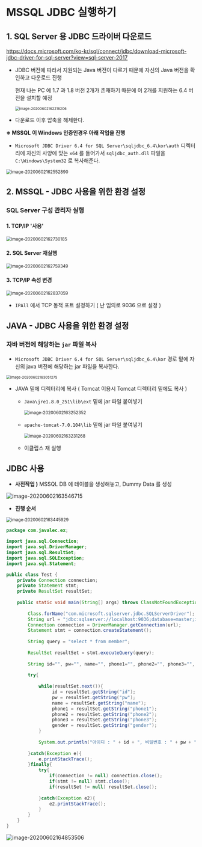 # MSSQL JDBC 실행하기 



## 1. SQL Server 용 JDBC 드라이버 다운로드 



https://docs.microsoft.com/ko-kr/sql/connect/jdbc/download-microsoft-jdbc-driver-for-sql-server?view=sql-server-2017



- JDBC 버전에 따라서 지원되는 Java 버전이 다르기 때문에 자신의 Java 버전을 확인하고 다운로드 진행

  현재 나는 PC 에 1.7 과 1.8 버전 2개가 존재하기 때문에 이 2개를 지원하는 6.4 버전을 설치할 예정 

  

  <img src="images/image-20200602162216206.png" alt="image-20200602162216206" style="zoom: 67%;" />

  

- 다운로드 이후 압축을 해제한다. 



**※ MSSQL 이 Windows 인증인경우 아래 작업을 진행** 

- `Microsoft JDBC Driver 6.4 for SQL Server\sqljdbc_6.4\kor\auth` 디렉터리에 자신의 사양에 맞는 `x64` 를 들어가서 `sqljdbc_auth.dll` 파일을 `C:\Windows\System32` 로 복사해준다. 

<img src="images/image-20200602162552890.png" alt="image-20200602162552890" style="zoom:80%;" />







## 2. MSSQL - JDBC 사용을 위한 환경 설정  



### SQL Server 구성 관리자 실행 

#### 1. TCP/IP '사용'

<img src="images/image-20200602162730185.png" alt="image-20200602162730185" style="zoom: 80%;" />



#### 2. SQL Server 재실행 

<img src="images/image-20200602162759349.png" alt="image-20200602162759349" style="zoom:80%;" />



#### 3. TCP/IP 속성 변경 

<img src="images/image-20200602162837059.png" alt="image-20200602162837059" style="zoom:80%;" />

- `IPAll` 에서 TCP 동적 포트 설정하기 ( 난 임의로 9036 으로 설정 )





## JAVA - JDBC 사용을 위한 환경 설정 



### 자바 버전에 해당하는 `jar` 파일 복사 

- `Microsoft JDBC Driver 6.4 for SQL Server\sqljdbc_6.4\kor` 경로 밑에 자신의 java 버전에 해당하는 jar 파일을 복사한다.

<img src="images/image-20200602163051275.png" alt="image-20200602163051275" style="zoom:67%;" />

- JAVA 밑에 디렉터리에 복사 ( Tomcat 이용시 Tomcat 디렉터리 밑에도 복사 )

  - `Java\jre1.8.0_251\lib\ext` 밑에 jar 파일 붙여넣기 

    <img src="images/image-20200602163252352.png" alt="image-20200602163252352" style="zoom:80%;" />

  - `apache-tomcat-7.0.104\lib` 밑에 jar 파일 붙여넣기 

    <img src="images/image-20200602163231268.png" alt="image-20200602163231268" style="zoom:80%;" />

  - 이클립스 재 실행 





## JDBC 사용 



- **사전작업 )** MSSQL DB 에 테이블을 생성해놓고, Dummy Data 를 생성

![image-20200602163546715](images/image-20200602163546715.png)



- **진행 순서**

<img src="images/image-20200602163445929.png" alt="image-20200602163445929" style="zoom:80%;" />



```java
package com.javalec.ex;

import java.sql.Connection;
import java.sql.DriverManager;
import java.sql.ResultSet;
import java.sql.SQLException;
import java.sql.Statement;

public class Test {
	private Connection connection; 
	private Statement stmt; 
	private ResultSet resultSet;
	
	public static void main(String[] args) throws ClassNotFoundException, SQLException{
		
		Class.forName("com.microsoft.sqlserver.jdbc.SQLServerDriver");
	    String url = "jdbc:sqlserver://localhost:9036;database=master;integratedSecurity=true";
	    Connection connection = DriverManager.getConnection(url);
	    Statement stmt = connection.createStatement();
	    
	    String query = "select * from member"; 
	    
        ResultSet resultSet = stmt.executeQuery(query); 
        
        String id="", pw="", name="", phone1="", phone2="", phone3="", gender=""; 
        
		try{
			
			while(resultSet.next()){
				 id = resultSet.getString("id"); 
				 pw = resultSet.getString("pw"); 
				 name = resultSet.getString("name"); 
				 phone1 = resultSet.getString("phone1");
				 phone2 = resultSet.getString("phone2"); 
				 phone3 = resultSet.getString("phone3");
				 gender = resultSet.getString("gender"); 
			}
			
			System.out.println("아이디 : " + id + ", 비밀번호 : " + pw + ", 이름 : " + name + ", 폰번호 : " + phone1 + " - " + phone2 + " - " + phone3);
						
		}catch(Exception e){
			e.printStackTrace();
		}finally{
			try{
				if(connection != null) connection.close(); 
				if(stmt != null) stmt.close(); 
				if(resultSet != null) resultSet.close(); 
				
			}catch(Exception e2){
				e2.printStackTrace();
			}
		}
	}
}
```

![image-20200602164853506](images/image-20200602164853506.png)

